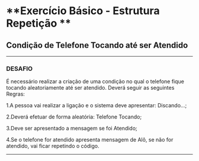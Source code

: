 # **Exercício Básico - Estrutura Repetição **

## **Condição de Telefone Tocando até ser Atendido**

----
### **DESAFIO**

É necessário realizar a criação de uma condição no qual o telefone fique tocando aleatoriamente até ser atendido. 
Deverá seguir as seguintes Regras:

1.A pessoa vai realizar a ligação e o sistema deve apresentar: Discando...;

2.Deverá efetuar de forma aleatória: Telefone Tocando;

3.Deve ser apresentado a mensagem se foi Atendido;

4.Se o telefone for atendido apresenta mensagem de Alô, se não for atendido, vai ficar repetindo o código.

---
